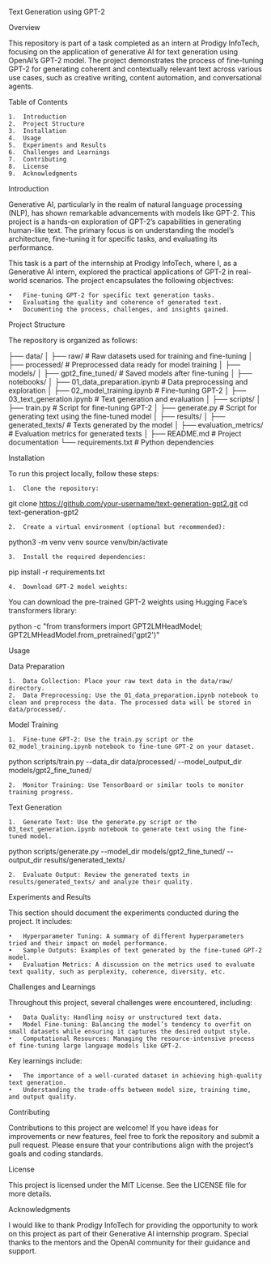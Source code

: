 
Text Generation using GPT-2

Overview

This repository is part of a task completed as an intern at Prodigy InfoTech, focusing on the application of generative AI for text generation using OpenAI’s GPT-2 model. The project demonstrates the process of fine-tuning GPT-2 for generating coherent and contextually relevant text across various use cases, such as creative writing, content automation, and conversational agents.

Table of Contents

	1.	Introduction
	2.	Project Structure
	3.	Installation
	4.	Usage
	5.	Experiments and Results
	6.	Challenges and Learnings
	7.	Contributing
	8.	License
	9.	Acknowledgments

Introduction

Generative AI, particularly in the realm of natural language processing (NLP), has shown remarkable advancements with models like GPT-2. This project is a hands-on exploration of GPT-2’s capabilities in generating human-like text. The primary focus is on understanding the model’s architecture, fine-tuning it for specific tasks, and evaluating its performance.

This task is a part of the internship at Prodigy InfoTech, where I, as a Generative AI intern, explored the practical applications of GPT-2 in real-world scenarios. The project encapsulates the following objectives:

	•	Fine-tuning GPT-2 for specific text generation tasks.
	•	Evaluating the quality and coherence of generated text.
	•	Documenting the process, challenges, and insights gained.

Project Structure

The repository is organized as follows:

├── data/
│   ├── raw/                 # Raw datasets used for training and fine-tuning
│   ├── processed/           # Preprocessed data ready for model training
│
├── models/
│   ├── gpt2_fine_tuned/     # Saved models after fine-tuning
│
├── notebooks/
│   ├── 01_data_preparation.ipynb  # Data preprocessing and exploration
│   ├── 02_model_training.ipynb    # Fine-tuning GPT-2
│   ├── 03_text_generation.ipynb   # Text generation and evaluation
│
├── scripts/
│   ├── train.py             # Script for fine-tuning GPT-2
│   ├── generate.py          # Script for generating text using the fine-tuned model
│
├── results/
│   ├── generated_texts/     # Texts generated by the model
│   ├── evaluation_metrics/  # Evaluation metrics for generated texts
│
├── README.md                # Project documentation
└── requirements.txt         # Python dependencies

Installation

To run this project locally, follow these steps:

	1.	Clone the repository:

git clone https://github.com/your-username/text-generation-gpt2.git
cd text-generation-gpt2


	2.	Create a virtual environment (optional but recommended):

python3 -m venv venv
source venv/bin/activate


	3.	Install the required dependencies:

pip install -r requirements.txt


	4.	Download GPT-2 model weights:
You can download the pre-trained GPT-2 weights using Hugging Face’s transformers library:

python -c "from transformers import GPT2LMHeadModel; GPT2LMHeadModel.from_pretrained('gpt2')"



Usage

Data Preparation

	1.	Data Collection: Place your raw text data in the data/raw/ directory.
	2.	Data Preprocessing: Use the 01_data_preparation.ipynb notebook to clean and preprocess the data. The processed data will be stored in data/processed/.

Model Training

	1.	Fine-tune GPT-2: Use the train.py script or the 02_model_training.ipynb notebook to fine-tune GPT-2 on your dataset.

python scripts/train.py --data_dir data/processed/ --model_output_dir models/gpt2_fine_tuned/


	2.	Monitor Training: Use TensorBoard or similar tools to monitor training progress.

Text Generation

	1.	Generate Text: Use the generate.py script or the 03_text_generation.ipynb notebook to generate text using the fine-tuned model.

python scripts/generate.py --model_dir models/gpt2_fine_tuned/ --output_dir results/generated_texts/


	2.	Evaluate Output: Review the generated texts in results/generated_texts/ and analyze their quality.

Experiments and Results

This section should document the experiments conducted during the project. It includes:

	•	Hyperparameter Tuning: A summary of different hyperparameters tried and their impact on model performance.
	•	Sample Outputs: Examples of text generated by the fine-tuned GPT-2 model.
	•	Evaluation Metrics: A discussion on the metrics used to evaluate text quality, such as perplexity, coherence, diversity, etc.

Challenges and Learnings

Throughout this project, several challenges were encountered, including:

	•	Data Quality: Handling noisy or unstructured text data.
	•	Model Fine-tuning: Balancing the model’s tendency to overfit on small datasets while ensuring it captures the desired output style.
	•	Computational Resources: Managing the resource-intensive process of fine-tuning large language models like GPT-2.

Key learnings include:

	•	The importance of a well-curated dataset in achieving high-quality text generation.
	•	Understanding the trade-offs between model size, training time, and output quality.

Contributing

Contributions to this project are welcome! If you have ideas for improvements or new features, feel free to fork the repository and submit a pull request. Please ensure that your contributions align with the project’s goals and coding standards.

License

This project is licensed under the MIT License. See the LICENSE file for more details.

Acknowledgments

I would like to thank Prodigy InfoTech for providing the opportunity to work on this project as part of their Generative AI internship program. Special thanks to the mentors and the OpenAI community for their guidance and support.
